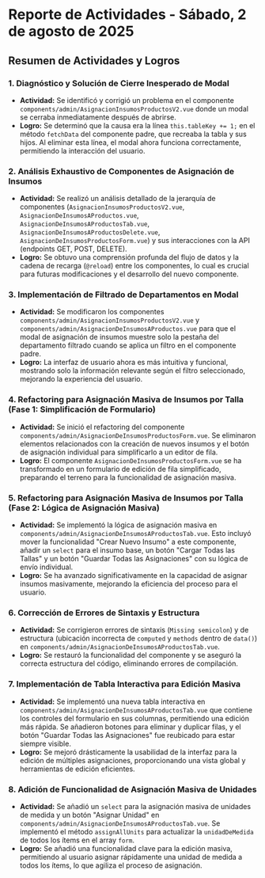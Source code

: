 # Reporte de Actividades - Sábado, 2 de agosto de 2025

## Resumen de Actividades y Logros

### 1. Diagnóstico y Solución de Cierre Inesperado de Modal
- **Actividad:** Se identificó y corrigió un problema en el componente `components/admin/AsignacionInsumosProductosV2.vue` donde un modal se cerraba inmediatamente después de abrirse.
- **Logro:** Se determinó que la causa era la línea `this.tableKey += 1;` en el método `fetchData` del componente padre, que recreaba la tabla y sus hijos. Al eliminar esta línea, el modal ahora funciona correctamente, permitiendo la interacción del usuario.

### 2. Análisis Exhaustivo de Componentes de Asignación de Insumos
- **Actividad:** Se realizó un análisis detallado de la jerarquía de componentes (`AsignacionInsumosProductosV2.vue`, `AsignacionDeInsumosAProductos.vue`, `AsignacionDeInsumosAProductosTab.vue`, `AsignacionDeInsumosAProductosDelete.vue`, `AsignacionDeInsumosProductosForm.vue`) y sus interacciones con la API (endpoints GET, POST, DELETE).
- **Logro:** Se obtuvo una comprensión profunda del flujo de datos y la cadena de recarga (`@reload`) entre los componentes, lo cual es crucial para futuras modificaciones y el desarrollo del nuevo componente.

### 3. Implementación de Filtrado de Departamentos en Modal
- **Actividad:** Se modificaron los componentes `components/admin/AsignacionInsumosProductosV2.vue` y `components/admin/AsignacionDeInsumosAProductos.vue` para que el modal de asignación de insumos muestre solo la pestaña del departamento filtrado cuando se aplica un filtro en el componente padre.
- **Logro:** La interfaz de usuario ahora es más intuitiva y funcional, mostrando solo la información relevante según el filtro seleccionado, mejorando la experiencia del usuario.

### 4. Refactoring para Asignación Masiva de Insumos por Talla (Fase 1: Simplificación de Formulario)
- **Actividad:** Se inició el refactoring del componente `components/admin/AsignacionDeInsumosProductosForm.vue`. Se eliminaron elementos relacionados con la creación de nuevos insumos y el botón de asignación individual para simplificarlo a un editor de fila.
- **Logro:** El componente `AsignacionDeInsumosProductosForm.vue` se ha transformado en un formulario de edición de fila simplificado, preparando el terreno para la funcionalidad de asignación masiva.

### 5. Refactoring para Asignación Masiva de Insumos por Talla (Fase 2: Lógica de Asignación Masiva)
- **Actividad:** Se implementó la lógica de asignación masiva en `components/admin/AsignacionDeInsumosAProductosTab.vue`. Esto incluyó mover la funcionalidad "Crear Nuevo Insumo" a este componente, añadir un `select` para el insumo base, un botón "Cargar Todas las Tallas" y un botón "Guardar Todas las Asignaciones" con su lógica de envío individual.
- **Logro:** Se ha avanzado significativamente en la capacidad de asignar insumos masivamente, mejorando la eficiencia del proceso para el usuario.

### 6. Corrección de Errores de Sintaxis y Estructura
- **Actividad:** Se corrigieron errores de sintaxis (`Missing semicolon`) y de estructura (ubicación incorrecta de `computed` y `methods` dentro de `data()`) en `components/admin/AsignacionDeInsumosAProductosTab.vue`.
- **Logro:** Se restauró la funcionalidad del componente y se aseguró la correcta estructura del código, eliminando errores de compilación.

### 7. Implementación de Tabla Interactiva para Edición Masiva
- **Actividad:** Se implementó una nueva tabla interactiva en `components/admin/AsignacionDeInsumosAProductosTab.vue` que contiene los controles del formulario en sus columnas, permitiendo una edición más rápida. Se añadieron botones para eliminar y duplicar filas, y el botón "Guardar Todas las Asignaciones" fue reubicado para estar siempre visible.
- **Logro:** Se mejoró drásticamente la usabilidad de la interfaz para la edición de múltiples asignaciones, proporcionando una vista global y herramientas de edición eficientes.

### 8. Adición de Funcionalidad de Asignación Masiva de Unidades
- **Actividad:** Se añadió un `select` para la asignación masiva de unidades de medida y un botón "Asignar Unidad" en `components/admin/AsignacionDeInsumosAProductosTab.vue`. Se implementó el método `assignAllUnits` para actualizar la `unidadDeMedida` de todos los ítems en el array `form`.
- **Logro:** Se añadió una funcionalidad clave para la edición masiva, permitiendo al usuario asignar rápidamente una unidad de medida a todos los ítems, lo que agiliza el proceso de asignación.

